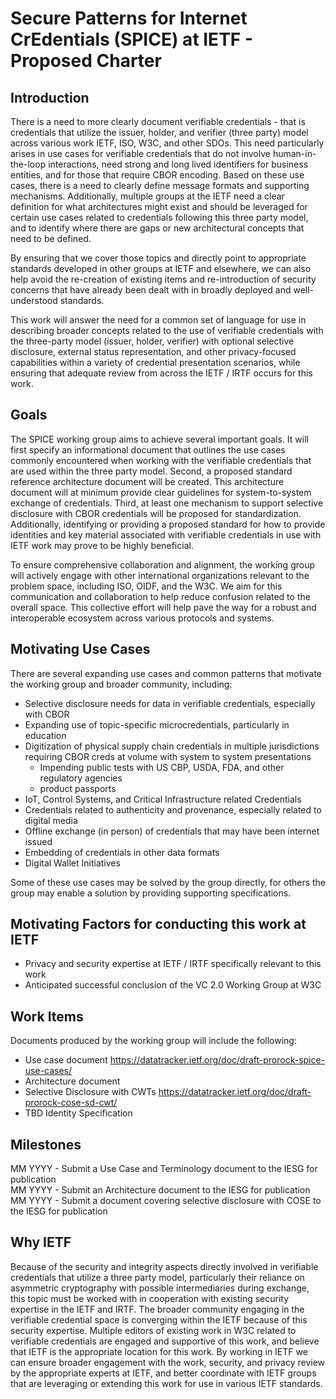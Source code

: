 # Secure Patterns for Internet CrEdentials (SPICE) at IETF - Proposed Charter

## Introduction

There is a need to more clearly document verifiable credentials - that is credentials that utilize the issuer, holder, and verifier (three party) model across various work IETF, ISO, W3C, and other SDOs.  This need particularly arises in use cases for verifiable credentials that do not involve human-in-the-loop interactions, need strong and long lived identifiers for business entities, and for those that require CBOR encoding. Based on these use cases, there is a need to clearly define message formats and supporting mechanisms.  Additionally, multiple groups at the IETF need a clear definition for what architectures might exist and should be leveraged for certain use cases related to credentials following this three party model, and to identify where there are gaps or new architectural concepts that need to be defined.

By ensuring that we cover those topics and directly point to appropriate standards developed in other groups at IETF and elsewhere, we can also help avoid the re-creation of existing items and re-introduction of security concerns that have already been dealt with in broadly deployed and well-understood standards. 

This work will answer the need for a common set of language for use in describing broader concepts related to the use of verifiable credentials with the three-party model (issuer, holder, verifier) with optional selective disclosure, external status representation, and other privacy-focused capabilities within a variety of credential presentation scenarios, while ensuring that adequate review from across the IETF / IRTF occurs for this work.

## Goals

The SPICE working group aims to achieve several important goals. It will first specify an informational document that outlines the use cases commonly encountered when working with the verifiable credentials that are used within the three party model. Second, a proposed standard reference architecture document will be created. This architecture document will at minimum provide clear guidelines for system-to-system exchange of credentials. Third, at least one mechanism to support selective disclosure with CBOR credentials will be proposed for standardization.  Additionally, identifying or providing a proposed standard for how to provide identities and key material associated with verifiable credentials in use with IETF work may prove to be highly beneficial.

To ensure comprehensive collaboration and alignment, the working group will actively engage with other international organizations relevant to the problem space, including ISO, OIDF, and the W3C. We aim for this communication and collaboration to help reduce confusion related to the overall space. This collective effort will help pave the way for a robust and interoperable ecosystem across various protocols and systems.  

## Motivating Use Cases

There are several expanding use cases and common patterns that motivate the working group and broader community, including:

- Selective disclosure needs for data in verifiable credentials, especially with CBOR
- Expanding use of topic-specific microcredentials, particularly in education
- Digitization of physical supply chain credentials in multiple jurisdictions requiring CBOR creds at volume with system to system presentations
  - Impending public tests with US CBP, USDA, FDA, and other regulatory agencies
  - product passports
- IoT, Control Systems, and Critical Infrastructure related Credentials
- Credentials related to authenticity and provenance, especially related to digital media
- Offline exchange (in person) of credentials that may have been internet issued
- Embedding of credentials in other data formats
- Digital Wallet Initiatives

Some of these use cases may be solved by the group directly, for others the group may enable a solution by providing supporting specifications.

## Motivating Factors for conducting this work at IETF

- Privacy and security expertise at IETF / IRTF specifically relevant to this work
- Anticipated successful conclusion of the VC 2.0 Working Group at W3C

## Work Items

Documents produced by the working group will include the following:

- Use case document https://datatracker.ietf.org/doc/draft-prorock-spice-use-cases/ 
- Architecture document
- Selective Disclosure with CWTs https://datatracker.ietf.org/doc/draft-prorock-cose-sd-cwt/ 
- TBD Identity Specification

## Milestones

MM YYYY - Submit a Use Case and Terminology document to the IESG for publication  
MM YYYY - Submit an Architecture document to the IESG for publication  
MM YYYY - Submit a document covering selective disclosure with COSE to the IESG for publication  

## Why IETF

Because of the security and integrity aspects directly involved in verifiable credentials that utilize a three party model, particularly their reliance on asymmetric cryptography with possible intermediaries during exchange, this topic must be worked with in cooperation with existing security expertise in the IETF and IRTF.  The broader community engaging in the verifiable credential space is converging within the IETF because of this security expertise. Multiple editors of existing work in W3C related to verifiable credentials are engaged and supportive of this work, and believe that IETF is the appropriate location for this work. By working in IETF we can ensure broader engagement with the work, security, and privacy review by the appropriate experts at IETF, and better coordinate with IETF groups that are leveraging or extending this work for use in various IETF standards.  